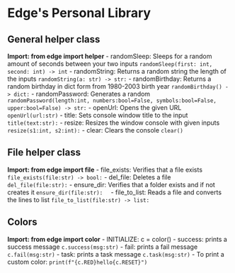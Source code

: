 # Edge's Personal Library

## General helper class
**Import: from edge import helper**
	- randomSleep: Sleeps for a random amount of seconds between your two inputs
		`randomSleep(first: int, second: int) -> int`
	- randomString: Returns a random string the length of the inputs
		`randomString(a: str) -> str:`
	- randomBirthday: Returns a random birthday in dict form from 1980-2003 birth year
		`randomBirthday() -> dict:`
	- randomPassword: Generates a random
		`randomPassword(length:int, numbers:bool=False, symbols:bool=False, upper:bool=False) -> str:`
	- openUrl: Opens the given URL
		`openUrl(url:str)`
	- title: Sets console window title to the input
		`title(text:str):`
	- resize: Resizes the window console with given inputs
		`resize(s1:int, s2:int):`
	- clear: Clears the console
		`clear()`

## File helper class
**Import: from edge import file**
		- file_exists: Verifies that a file exists
			`file_exists(file:str) -> bool:`
		- del_file: Deletes a file
			`del_file(file:str):`
		- ensure_dir: Verifies that a folder exists and if not creates it
			`ensure_dir(file:str):	`
		- file_to_list: Reads a file and converts the lines to list
			`file_to_list(file:str) -> list:`

## Colors
**Import: from edge import color**
		- INITIALIZE: c = color()
		- success: prints a success message
			`c.success(msg:str)`
		- fail: prints a fail message
			`c.fail(msg:str)`
		- task: prints a task message
			`c.task(msg:str)`
		- To print a custom color:
			`print(f"{c.RED}hello{c.RESET}")`